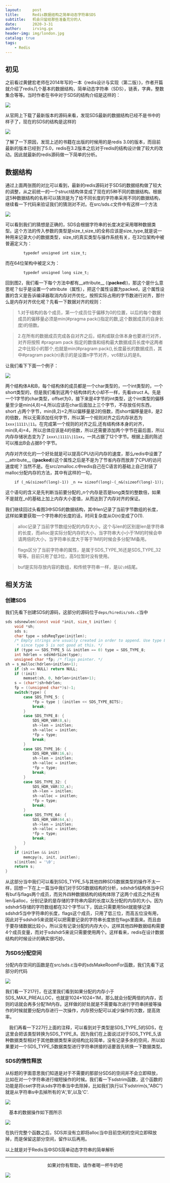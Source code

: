 ```yaml
---
layout:     post
title:      Redis数据结构之简单动态字符串SDS
subtitle:   机会只留给那些准备充分的人
date:       2020-3-31
author:     irving.gx
header-img: img/london.jpg
catalog: true
tags:
    - Redis
---
```



## 初见

之前看过黄健宏老师在2014年写的一本《redis设计与实现（第二版）》，作者开篇就介绍了redis几个基本的数据结构，简单动态字符串（SDS），链表，字典，整数集合等等。当时作者在书中对于SDS的结构介绍是这样的：

<img src="/img/sds1.jpg"/>

从官网上下载了最新版本的源码来看，发现SDS最新的数据结构已经不是书中的样子了，现在的SDS的结构是这样的

<img src="/img/sds2.jpg"/>
 
了解了一下原因，发现上述的书籍在出版的时候用的是redis 3.0的版本，而目前最新的版本已经到了5.0，redis在3.2版本之后对于redis的结构设计做了较大的改动。因此就最新的redis源码做一下简单的分析。

## 数据结构

通过上面两张图的对比可以看到，最新的redis源码对于SDS的数据结构做了较大的调整，从之前统一的一个struct结构体变成了现在的5种不同的数据结构。根据这5种数据结构的名称可以猜测是为了给不同长度的字符串采用不同的数据结构，继续看一下代码来验证我们的猜测对不对。在src/sds.c文件中有这样一个方法

<img src="/img/sds3.jpg"/>

可以看到我们的猜想是正确的，SDS会根据字符串的长度决定采用哪种数据类型。这个方法的传入参数的类型是size_t,size_t的全称应该是size_type,就是说一种用来记录大小的数据类型，size_t的真实类型与操作系统有关，在32位架构中被普遍定义为：

```
        typedef unsigned int size_t;
```
而在64位架构中被定义为：
```
        typedef unsigned long size_t;

```

回到图2，我们看一下每个方法中都有__attribute__ ((__packed__))，那这个是什么意思呢？似乎是设置一个attribute（属性），把这个属性设置为packed，这个属性设置的含义是告诉编译器取消内存对齐优化，按照实际占用的字节数进行对齐，那什么是内存对齐优化呢？先看一下数据对齐的规则：

>  1.对于结构的各个成员，第一个成员位于偏移为0的位置，以后的每个数据成员的偏移量必须是min(#pragma pack()指定的数,这个数据成员的自身长度)的倍数。

>  2.在所有的数据成员完成各自对齐之后，结构或联合体本身也要进行对齐，对齐将按照 #pragram pack 指定的数值和结构最大数据成员长度中这两者之中比较小的那个,也就是min(#pragram pack(),长度最长的数据成员，其中#pragram pack(n)表示的是设置n字节对齐，vc6默认的是8。

让我们看下下面一个例子：

<img src="/img/sds4.jpg"/>
 
   两个结构体A和B，每个结构体的成员都是一个char类型的，一个int类型的，一个short类型的，但是我们看到这两个结构体的大小却不一样，先看struct A。先是一个1字节的char类型，offset为0，接下来是4字节的int类型，这个int类型的偏移量至少是min(4,8)=4,所以应该在char后面加上三个字节，不存放任何东西，short 占两个字节，min(8,2)=2;所以偏移量是2的倍数，而short偏移量是8，是2的倍数，所以无需添加任何字节，所以第一个规则对齐之后内存状态为  `1xxx|1111\|11`。在完成第一个规则的对齐之后,还有结构体本身的对齐， min(8,4)=4，所以总体应该是4的倍数，所以还需要添加两个字节在最后面，所以内存存储状态变为了 `1xxx\|1111\|11xx`，一共占据了12个字节。根据上面的陈述可以推出B会占据8个字节。
   
   内存对齐优化的一个好处就是可以提高CPU访问内存的速度，那么redis中设置了__attribute__ ((__packed__))这个属性之后是不是为了节省内存而放弃了CPU的访问速度呢？当然不是。在src/zmalloc.c中redis自己在C语言的基础上自己封装了malloc分配内存的方法，其中有这样的一句，
  
  ```
      if (_n&(sizeof(long)-1)) _n += sizeof(long)-(_n&(sizeof(long)-1)); 

  ```
  这个语句的含义是先判断当前要分配的_n个内存是否是long类型的整数倍，如果不是就在_n的基础上加上内存大小差值，从而达到了内存对齐的保证。
  
  我们继续回过头看图3中SDS的数据结构，其中len记录了当前字节数组的长度，这样如果要获取一个字符串的长度的话，时间复杂度从O(n)变成了O(1).
  
  > alloc记录了当前字节数组分配的内存大小，这个与len的区别是len是字符串的长度，而alloc是实际分配内存的大小，当字符串大小小于1M的时候会申请两倍的大小，当字符串长度大于等于1M的时候会多分配1M备用。
  
  > flags区分了当前字符串的属性，是属于SDS_TYPE_16还是SDS_TYPE_32等等。目前只用了低3位，高5位暂时没有使用。
  
  > buf是实际存放内容的数组，和传统字符串一样，是以`\0`结尾。
  
  
## 相关方法

### 创建SDS

我们先看下创建SDS的源码，这部分的源码位于`deps/hiredis/sds.c`当中

```c
sds sdsnewlen(const void *init, size_t initlen) {
    void *sh;
    sds s;
    char type = sdsReqType(initlen);
    /* Empty strings are usually created in order to append. Use type 8
     * since type 5 is not good at this. */
    if (type == SDS_TYPE_5 && initlen == 0) type = SDS_TYPE_8;
    int hdrlen = sdsHdrSize(type);
    unsigned char *fp; /* flags pointer. */
sh = s_malloc(hdrlen+initlen+1);
    if (sh == NULL) return NULL;
    if (!init)
        memset(sh, 0, hdrlen+initlen+1);
    s = (char*)sh+hdrlen;
    fp = ((unsigned char*)s)-1;
    switch(type) {
        case SDS_TYPE_5: {
            *fp = type | (initlen << SDS_TYPE_BITS);
            break;
        }
        case SDS_TYPE_8: {
            SDS_HDR_VAR(8,s);
            sh->len = initlen;
            sh->alloc = initlen;
            *fp = type;
            break;
        }
        case SDS_TYPE_16: {
            SDS_HDR_VAR(16,s);
            sh->len = initlen;
            sh->alloc = initlen;
            *fp = type;
            break;
        }
        case SDS_TYPE_32: {
            SDS_HDR_VAR(32,s);
            sh->len = initlen;
            sh->alloc = initlen;
            *fp = type;
            break;
        }
        case SDS_TYPE_64: {
            SDS_HDR_VAR(64,s);
            sh->len = initlen;
            sh->alloc = initlen;
            *fp = type;
            break;
        }
    }
    if (initlen && init)
        memcpy(s, init, initlen);
    s[initlen] = '\0';
    return s;
}

```

   从这部分当中我们可以看到SDS_TYPE_5与其他四种SDS数据类型的操作不太一样，回想一下在上一篇当中我们对于SDS数据结构的分析，sdshdr5结构体当中只有buf与flags两个成员，而另外四种数据结构的结构体除了这两个成员之外还有len与alloc，分别记录的是存储的字符串内容的长度以及分配的内存的大小。因为sdshdr5存储的字符数组都在32个字节以下，因此只需要用5bit就能够记录sdshdr5当中字符串的长度，flags这个成员，只用了低三位，而高五位没有用，因此对于sdshdr5来说就可以把需要记录的字符串长度放在flags里面来。而且由于要存储数据比较小，所以没有记录分配的内存大小，这样其他四种数据结构需要4个成员变量，而对于sdshdr5来说只需要使用两个。这样看来，redis在设计数据结构的时候设计的确实很巧妙。
   
  
### 为SDS分配空间

分配内存空间的函数是在src/sds.c当中的sdsMakeRoomFor函数，我们先看下这部分的代码

<img src="/img/sds5.png"/>

   我们看一下217行，在这里我们看到如果分配的内存小于SDS_MAX_PREALLOC，也就是1024*1024=1M，那么就会分配两倍的内存，否则的话就会再多分配1M内存。这样做的好处就是不需要每次进行字符串拼接等操作的时候就要分配内存进行一次操作，内存预分配可以减少操作的次数，提高效率。
   
   我们再看一下227行上面的注释，可以看到对于类型是SDS_TYPE_5的SDS，在这里会把该类型转换为SDS_TYPE_8。因为我们在上面说过对于SDS_TYPE_5,该种数据类型相对于其他数据类型来说结构比较简单，没有记录多余的空间，所以如果要对一个SDS_TYPE_5数据类型进行字符串拼接的话要首先转换一下数据类型。

### SDS的惰性释放

   从标题的字面意思我们知道是对于不需要的那部分SDS的空间并不会立即释放，比如在对一个字符串进行缩短操作的时候。我们看一下sdstrim函数，这个函数的功能是将cset字符从sds字符串当中去除掉，比如我们执行以下sdstrim(s,"ABC")就是从字符串s中去掉所有的‘A','B',以及'C'.

<img src="/img/sds6.png"/>

   基本的数据操作如下图所示
   
<img src="/img/sds7.png"/>


   在执行完整个函数之后，SDS并没有立即将alloc当中目前空闲的空间立即释放掉，而是保留这部分空间，留作以后再用。
   
   以上就是对于Redis当中SDS简单动态字符串的简单解析
  
  - - -
  <p align="center">如果对你有帮助，请作者喝一杯牛奶吧</p>
     
<img src="/img/wepay.jpg"/>
 
 














 
 
 
 
 
 
 
 
 
 
 
 
 
 
 
 
 
 
 
 
 
 
 
  



        
  
  
  


 
 





